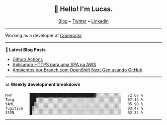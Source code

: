 <h2 align="center">👋 Hello! I'm Lucas.</h2>
<p align="center">
  <a href="https://www.lucassabreu.net.br/">Blog</a> •
  <a href="https://twitter.com/lucassabreu">Twitter</a> •
  <a href="https://www.linkedin.com/in/lucassantosabreu/">Linkedin</a>
</p>

---

Working as a developer at [Coderockr](https://github.com/Coderockr)

---

**📝 Latest Blog Posts**

<!-- BLOG-POST-LIST:START -->
- [Github Actions](https://www.lucassabreu.net.br/post/github-actions/)
- [Aplicando HTTPS para uma SPA na AWS](https://www.lucassabreu.net.br/post/aplicando-https-para-uma-spa-na-aws/)
- [Ambientes por Branch com OpenShift Next Gen usando GitHub](https://www.lucassabreu.net.br/post/ambientes-por-branch-com-openshift-next-gen-usando-github/)
<!-- BLOG-POST-LIST:END -->

---

📊 **Weekly development breakdown**
<!--START_SECTION:waka-->
```text
PHP        █████████████████████████████▓░░░░░░░░░░░   72.07 % 
Twig       ███░░░░░░░░░░░░░░░░░░░░░░░░░░░░░░░░░░░░░░   07.14 % 
YAML       ██▒░░░░░░░░░░░░░░░░░░░░░░░░░░░░░░░░░░░░░░   05.98 % 
fugitive   █▒░░░░░░░░░░░░░░░░░░░░░░░░░░░░░░░░░░░░░░░   03.47 % 
JSON       █░░░░░░░░░░░░░░░░░░░░░░░░░░░░░░░░░░░░░░░░   02.32 % 
```
<!--END_SECTION:waka-->

---
